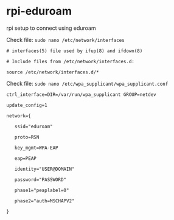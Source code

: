 # rpi-eduroam
rpi setup to connect using eduroam

  
Check file:
``sudo nano /etc/network/interfaces
``
                     
``# interfaces(5) file used by ifup(8) and ifdown(8)``

``# Include files from /etc/network/interfaces.d:``

``source /etc/network/interfaces.d/*``


Check file:
``sudo nano /etc/wpa_supplicant/wpa_supplicant.conf
``

``ctrl_interface=DIR=/var/run/wpa_supplicant GROUP=netdev``

``update_config=1``

``network={``

``   ssid="eduroam"``

``   proto=RSN``

``   key_mgmt=WPA-EAP``

``   eap=PEAP``

``   identity="USER@DOMAIN"``

``   password="PASSWORD"``

``   phase1="peaplabel=0"``

``   phase2="auth=MSCHAPV2"``

``}``
````
